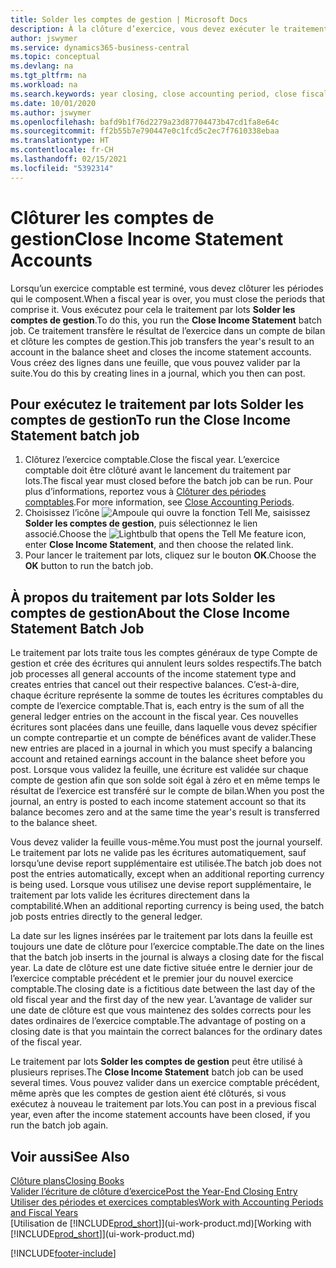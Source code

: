 ```yaml
---
title: Solder les comptes de gestion | Microsoft Docs
description: À la clôture d’exercice, vous devez exécuter le traitement par lots Clôture comptes de gestion afin de clôturer les périodes comptables de l’exercice fiscal.
author: jswymer
ms.service: dynamics365-business-central
ms.topic: conceptual
ms.devlang: na
ms.tgt_pltfrm: na
ms.workload: na
ms.search.keywords: year closing, close accounting period, close fiscal year, bank account detailed trial balance
ms.date: 10/01/2020
ms.author: jswymer
ms.openlocfilehash: bafd9b1f76d2279a23d87704473b47cd1fa8e64c
ms.sourcegitcommit: ff2b55b7e790447e0c1fcd5c2ec7f7610338ebaa
ms.translationtype: HT
ms.contentlocale: fr-CH
ms.lasthandoff: 02/15/2021
ms.locfileid: "5392314"
---
```

# <a name="close-income-statement-accounts"></a><span data-ttu-id="ff4d1-103">Clôturer les comptes de gestion</span><span class="sxs-lookup"><span data-stu-id="ff4d1-103">Close Income Statement Accounts</span></span>
<span data-ttu-id="ff4d1-104">Lorsqu’un exercice comptable est terminé, vous devez clôturer les périodes qui le composent.</span><span class="sxs-lookup"><span data-stu-id="ff4d1-104">When a fiscal year is over, you must close the periods that comprise it.</span></span> <span data-ttu-id="ff4d1-105">Vous exécutez pour cela le traitement par lots **Solder les comptes de gestion**.</span><span class="sxs-lookup"><span data-stu-id="ff4d1-105">To do this, you run the **Close Income Statement** batch job.</span></span> <span data-ttu-id="ff4d1-106">Ce traitement transfère le résultat de l’exercice dans un compte de bilan et clôture les comptes de gestion.</span><span class="sxs-lookup"><span data-stu-id="ff4d1-106">This job transfers the year's result to an account in the balance sheet and closes the income statement accounts.</span></span> <span data-ttu-id="ff4d1-107">Vous créez des lignes dans une feuille, que vous pouvez valider par la suite.</span><span class="sxs-lookup"><span data-stu-id="ff4d1-107">You do this by creating lines in a journal, which you then can post.</span></span>

## <a name="to-run-the-close-income-statement-batch-job"></a><span data-ttu-id="ff4d1-108">Pour exécutez le traitement par lots Solder les comptes de gestion</span><span class="sxs-lookup"><span data-stu-id="ff4d1-108">To run the Close Income Statement batch job</span></span>
1. <span data-ttu-id="ff4d1-109">Clôturez l’exercice comptable.</span><span class="sxs-lookup"><span data-stu-id="ff4d1-109">Close the fiscal year.</span></span> <span data-ttu-id="ff4d1-110">L’exercice comptable doit être clôturé avant le lancement du traitement par lots.</span><span class="sxs-lookup"><span data-stu-id="ff4d1-110">The fiscal year must closed before the batch job can be run.</span></span> <span data-ttu-id="ff4d1-111">Pour plus d’informations, reportez vous à [Clôturer des périodes comptables](year-close-account-periods.md).</span><span class="sxs-lookup"><span data-stu-id="ff4d1-111">For more information, see [Close Accounting Periods](year-close-account-periods.md).</span></span>
2. <span data-ttu-id="ff4d1-112">Choisissez l’icône ![Ampoule qui ouvre la fonction Tell Me](media/ui-search/search_small.png "Dites-moi ce que vous voulez faire"), saisissez **Solder les comptes de gestion**, puis sélectionnez le lien associé.</span><span class="sxs-lookup"><span data-stu-id="ff4d1-112">Choose the ![Lightbulb that opens the Tell Me feature](media/ui-search/search_small.png "Tell me what you want to do") icon, enter **Close Income Statement**, and then choose the related link.</span></span>
3. <span data-ttu-id="ff4d1-113">Pour lancer le traitement par lots, cliquez sur le bouton **OK**.</span><span class="sxs-lookup"><span data-stu-id="ff4d1-113">Choose the **OK** button to run the batch job.</span></span>

## <a name="about-the-close-income-statement-batch-job"></a><span data-ttu-id="ff4d1-114">À propos du traitement par lots Solder les comptes de gestion</span><span class="sxs-lookup"><span data-stu-id="ff4d1-114">About the Close Income Statement Batch Job</span></span>
<span data-ttu-id="ff4d1-115">Le traitement par lots traite tous les comptes généraux de type Compte de gestion et crée des écritures qui annulent leurs soldes respectifs.</span><span class="sxs-lookup"><span data-stu-id="ff4d1-115">The batch job processes all general accounts of the income statement type and creates entries that cancel out their respective balances.</span></span> <span data-ttu-id="ff4d1-116">C’est-à-dire, chaque écriture représente la somme de toutes les écritures comptables du compte de l’exercice comptable.</span><span class="sxs-lookup"><span data-stu-id="ff4d1-116">That is, each entry is the sum of all the general ledger entries on the account in the fiscal year.</span></span> <span data-ttu-id="ff4d1-117">Ces nouvelles écritures sont placées dans une feuille, dans laquelle vous devez spécifier un compte contrepartie et un compte de bénéfices avant de valider.</span><span class="sxs-lookup"><span data-stu-id="ff4d1-117">These new entries are placed in a journal in which you must specify a balancing account and retained earnings account in the balance sheet before you post.</span></span> <span data-ttu-id="ff4d1-118">Lorsque vous validez la feuille, une écriture est validée sur chaque compte de gestion afin que son solde soit égal à zéro et en même temps le résultat de l’exercice est transféré sur le compte de bilan.</span><span class="sxs-lookup"><span data-stu-id="ff4d1-118">When you post the journal, an entry is posted to each income statement account so that its balance becomes zero and at the same time the year's result is transferred to the balance sheet.</span></span>

<span data-ttu-id="ff4d1-119">Vous devez valider la feuille vous-même.</span><span class="sxs-lookup"><span data-stu-id="ff4d1-119">You must post the journal yourself.</span></span> <span data-ttu-id="ff4d1-120">Le traitement par lots ne valide pas les écritures automatiquement, sauf lorsqu’une devise report supplémentaire est utilisée.</span><span class="sxs-lookup"><span data-stu-id="ff4d1-120">The batch job does not post the entries automatically, except when an additional reporting currency is being used.</span></span> <span data-ttu-id="ff4d1-121">Lorsque vous utilisez une devise report supplémentaire, le traitement par lots valide les écritures directement dans la comptabilité.</span><span class="sxs-lookup"><span data-stu-id="ff4d1-121">When an additional reporting currency is being used, the batch job posts entries directly to the general ledger.</span></span>

<span data-ttu-id="ff4d1-122">La date sur les lignes insérées par le traitement par lots dans la feuille est toujours une date de clôture pour l’exercice comptable.</span><span class="sxs-lookup"><span data-stu-id="ff4d1-122">The date on the lines that the batch job inserts in the journal is always a closing date for the fiscal year.</span></span> <span data-ttu-id="ff4d1-123">La date de clôture est une date fictive située entre le dernier jour de l’exercice comptable précédent et le premier jour du nouvel exercice comptable.</span><span class="sxs-lookup"><span data-stu-id="ff4d1-123">The closing date is a fictitious date between the last day of the old fiscal year and the first day of the new year.</span></span> <span data-ttu-id="ff4d1-124">L’avantage de valider sur une date de clôture est que vous maintenez des soldes corrects pour les dates ordinaires de l’exercice comptable.</span><span class="sxs-lookup"><span data-stu-id="ff4d1-124">The advantage of posting on a closing date is that you maintain the correct balances for the ordinary dates of the fiscal year.</span></span>

<span data-ttu-id="ff4d1-125">Le traitement par lots **Solder les comptes de gestion** peut être utilisé à plusieurs reprises.</span><span class="sxs-lookup"><span data-stu-id="ff4d1-125">The **Close Income Statement** batch job can be used several times.</span></span> <span data-ttu-id="ff4d1-126">Vous pouvez valider dans un exercice comptable précédent, même après que les comptes de gestion aient été clôturés, si vous exécutez à nouveau le traitement par lots.</span><span class="sxs-lookup"><span data-stu-id="ff4d1-126">You can post in a previous fiscal year, even after the income statement accounts have been closed, if you run the batch job again.</span></span>

## <a name="see-also"></a><span data-ttu-id="ff4d1-127">Voir aussi</span><span class="sxs-lookup"><span data-stu-id="ff4d1-127">See Also</span></span>

[<span data-ttu-id="ff4d1-128">Clôture plans</span><span class="sxs-lookup"><span data-stu-id="ff4d1-128">Closing Books</span></span>](year-close-books.md)  
[<span data-ttu-id="ff4d1-129">Valider l’écriture de clôture d’exercice</span><span class="sxs-lookup"><span data-stu-id="ff4d1-129">Post the Year-End Closing Entry</span></span>](year-how-post-year-end-close-entry.md)  
[<span data-ttu-id="ff4d1-130">Utiliser des périodes et exercices comptables</span><span class="sxs-lookup"><span data-stu-id="ff4d1-130">Work with Accounting Periods and Fiscal Years</span></span>](finance-accounting-periods-and-fiscal-years.md)  
<span data-ttu-id="ff4d1-131">[Utilisation de [!INCLUDE[prod_short](includes/prod_short.md)]](ui-work-product.md)</span><span class="sxs-lookup"><span data-stu-id="ff4d1-131">[Working with [!INCLUDE[prod_short](includes/prod_short.md)]](ui-work-product.md)</span></span>


[!INCLUDE[footer-include](includes/footer-banner.md)]